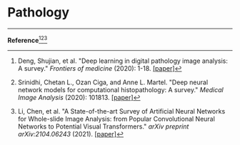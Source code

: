 # Pathology





---

**Reference**[^1][^2][^3]

[^1]: Deng, Shujian, et al. "Deep learning in digital pathology image analysis: A survey." *Frontiers of medicine* (2020): 1-18. [[paper]](https://journal.hep.com.cn/fmd/EN/article/downloadArticleFile.do?attachType=PDF&id=27600)

[^2]: Srinidhi, Chetan L., Ozan Ciga, and Anne L. Martel. "Deep neural network models for computational histopathology: A survey." *Medical Image Analysis* (2020): 101813. [[paper]](https://arxiv.org/pdf/1912.12378.pdf)

[^3]: Li, Chen, et al. "A State-of-the-art Survey of Artificial Neural Networks for Whole-slide Image Analysis: from Popular Convolutional Neural Networks to Potential Visual Transformers." *arXiv preprint arXiv:2104.06243* (2021). [[paper]](https://arxiv.org/pdf/2104.06243.pdf)

